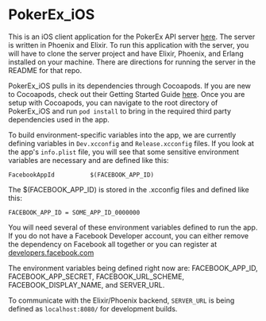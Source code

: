 # PokerEx_iOS

This is an iOS client application for the PokerEx API server [here](https://github.com/zkayser/poker_ex). 
The server is written in Phoenix and Elixir. To run this application with the server, you will have to clone the server
project and have Elixir, Phoenix, and Erlang installed on your machine. There are directions for running the server
in the README for that repo. 

PokerEx_iOS pulls in its dependencies through Cocoapods. If you are new to Cocoapods, check out their Getting Started Guide [here](https://guides.cocoapods.org/using/getting-started.html).
Once you are setup with Cocoapods, you can navigate to the root directory of PokerEx_iOS and run `pod install` to bring in the required third party dependencies used in the app.

To build environment-specific variables into the app, we are currently defining variables in `Dev.xcconfig` and `Release.xcconfig` files.
If you look at the app's `info.plist` file, you will see that some sensitive environment variables are necessary and are defined like this: 

```
FacebookAppId          $(FACEBOOK_APP_ID)
```

The $(FACEBOOK_APP_ID) is stored in the .xcconfig files and defined like this:

```
FACEBOOK_APP_ID = SOME_APP_ID_0000000
```

You will need several of these environment variables defined to run the app. If you do not have a Facebook Developer account, you can either remove the dependency on Facebook all together or you can register at [developers.facebook.com](https://developers.facebook.com/)

The environment variables being defined right now are: 
FACEBOOK_APP_ID, FACEBOOK_APP_SECRET, FACEBOOK_URL_SCHEME, FACEBOOK_DISPLAY_NAME, and SERVER_URL.

To communicate with the Elixir/Phoenix backend, `SERVER_URL` is being defined as `localhost:8080/` for development builds.
